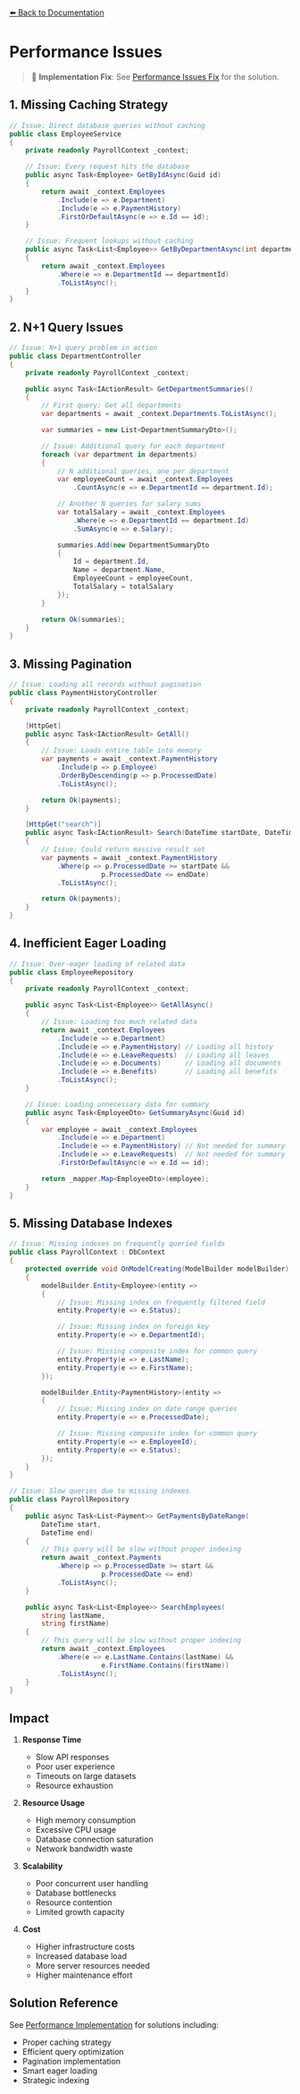 [⬅️ Back to Documentation](../../../README.md)

# Performance Issues

> 🔧 **Implementation Fix**: See [Performance Issues Fix](../CurrentStateIssues/performance-issues-fix.md) for the solution.

## 1. Missing Caching Strategy

```csharp
// Issue: Direct database queries without caching
public class EmployeeService
{
    private readonly PayrollContext _context;

    // Issue: Every request hits the database
    public async Task<Employee> GetByIdAsync(Guid id)
    {
        return await _context.Employees
            .Include(e => e.Department)
            .Include(e => e.PaymentHistory)
            .FirstOrDefaultAsync(e => e.Id == id);
    }

    // Issue: Frequent lookups without caching
    public async Task<List<Employee>> GetByDepartmentAsync(int departmentId)
    {
        return await _context.Employees
            .Where(e => e.DepartmentId == departmentId)
            .ToListAsync();
    }
}
```

## 2. N+1 Query Issues

```csharp
// Issue: N+1 query problem in action
public class DepartmentController
{
    private readonly PayrollContext _context;

    public async Task<IActionResult> GetDepartmentSummaries()
    {
        // First query: Get all departments
        var departments = await _context.Departments.ToListAsync();

        var summaries = new List<DepartmentSummaryDto>();

        // Issue: Additional query for each department
        foreach (var department in departments)
        {
            // N additional queries, one per department
            var employeeCount = await _context.Employees
                .CountAsync(e => e.DepartmentId == department.Id);

            // Another N queries for salary sums
            var totalSalary = await _context.Employees
                .Where(e => e.DepartmentId == department.Id)
                .SumAsync(e => e.Salary);

            summaries.Add(new DepartmentSummaryDto
            {
                Id = department.Id,
                Name = department.Name,
                EmployeeCount = employeeCount,
                TotalSalary = totalSalary
            });
        }

        return Ok(summaries);
    }
}
```

## 3. Missing Pagination

```csharp
// Issue: Loading all records without pagination
public class PaymentHistoryController
{
    private readonly PayrollContext _context;

    [HttpGet]
    public async Task<IActionResult> GetAll()
    {
        // Issue: Loads entire table into memory
        var payments = await _context.PaymentHistory
            .Include(p => p.Employee)
            .OrderByDescending(p => p.ProcessedDate)
            .ToListAsync();

        return Ok(payments);
    }

    [HttpGet("search")]
    public async Task<IActionResult> Search(DateTime startDate, DateTime endDate)
    {
        // Issue: Could return massive result set
        var payments = await _context.PaymentHistory
            .Where(p => p.ProcessedDate >= startDate &&
                       p.ProcessedDate <= endDate)
            .ToListAsync();

        return Ok(payments);
    }
}
```

## 4. Inefficient Eager Loading

```csharp
// Issue: Over-eager loading of related data
public class EmployeeRepository
{
    private readonly PayrollContext _context;

    public async Task<List<Employee>> GetAllAsync()
    {
        // Issue: Loading too much related data
        return await _context.Employees
            .Include(e => e.Department)
            .Include(e => e.PaymentHistory) // Loading all history
            .Include(e => e.LeaveRequests)  // Loading all leaves
            .Include(e => e.Documents)      // Loading all documents
            .Include(e => e.Benefits)       // Loading all benefits
            .ToListAsync();
    }

    // Issue: Loading unnecessary data for summary
    public async Task<EmployeeDto> GetSummaryAsync(Guid id)
    {
        var employee = await _context.Employees
            .Include(e => e.Department)
            .Include(e => e.PaymentHistory) // Not needed for summary
            .Include(e => e.LeaveRequests)  // Not needed for summary
            .FirstOrDefaultAsync(e => e.Id == id);

        return _mapper.Map<EmployeeDto>(employee);
    }
}
```

## 5. Missing Database Indexes

```csharp
// Issue: Missing indexes on frequently queried fields
public class PayrollContext : DbContext
{
    protected override void OnModelCreating(ModelBuilder modelBuilder)
    {
        modelBuilder.Entity<Employee>(entity =>
        {
            // Issue: Missing index on frequently filtered field
            entity.Property(e => e.Status);

            // Issue: Missing index on foreign key
            entity.Property(e => e.DepartmentId);

            // Issue: Missing composite index for common query
            entity.Property(e => e.LastName);
            entity.Property(e => e.FirstName);
        });

        modelBuilder.Entity<PaymentHistory>(entity =>
        {
            // Issue: Missing index on date range queries
            entity.Property(e => e.ProcessedDate);

            // Issue: Missing composite index for common query
            entity.Property(e => e.EmployeeId);
            entity.Property(e => e.Status);
        });
    }
}

// Issue: Slow queries due to missing indexes
public class PayrollRepository
{
    public async Task<List<Payment>> GetPaymentsByDateRange(
        DateTime start,
        DateTime end)
    {
        // This query will be slow without proper indexing
        return await _context.Payments
            .Where(p => p.ProcessedDate >= start &&
                       p.ProcessedDate <= end)
            .ToListAsync();
    }

    public async Task<List<Employee>> SearchEmployees(
        string lastName,
        string firstName)
    {
        // This query will be slow without proper indexing
        return await _context.Employees
            .Where(e => e.LastName.Contains(lastName) &&
                       e.FirstName.Contains(firstName))
            .ToListAsync();
    }
}
```

## Impact

1. **Response Time**
   - Slow API responses
   - Poor user experience
   - Timeouts on large datasets
   - Resource exhaustion

2. **Resource Usage**
   - High memory consumption
   - Excessive CPU usage
   - Database connection saturation
   - Network bandwidth waste

3. **Scalability**
   - Poor concurrent user handling
   - Database bottlenecks
   - Resource contention
   - Limited growth capacity

4. **Cost**
   - Higher infrastructure costs
   - Increased database load
   - More server resources needed
   - Higher maintenance effort

## Solution Reference
See [Performance Implementation](../performance-implementation.md) for solutions including:
- Proper caching strategy
- Efficient query optimization
- Pagination implementation
- Smart eager loading
- Strategic indexing